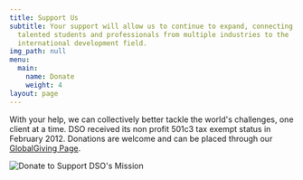 ```yaml
---
title: Support Us
subtitle: Your support will allow us to continue to expand, connecting more
  talented students and professionals from multiple industries to the
  international development field.
img_path: null
menu:
  main:
    name: Donate
    weight: 4
layout: page
---
```

With your help, we can collectively better tackle the world's challenges, one client at a time. DSO received its non profit 501c3 tax exempt status in February 2012. Donations are welcome and can be placed through our [GlobalGiving Page](https://www.globalgiving.org/donate/24402/development-solutions-organization-dso/).

![](/images/donate.png "Donate to Support DSO's Mission")